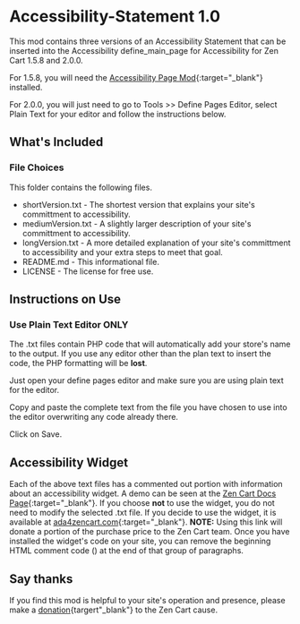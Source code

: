 # Accessibility-Statement 1.0
This mod contains three versions of an Accessibility Statement that can be inserted into the Accessibility define_main_page for Accessibility for Zen Cart 1.5.8 and 2.0.0.

For 1.5.8, you will need the [Accessibility Page Mod](https://www.zen-cart.com/downloads.php?do=file&id=2383){:target="_blank"} installed.

For 2.0.0, you will just need to go to Tools >> Define Pages Editor, select Plain Text for your editor and follow the instructions below.
## What's Included
### File Choices
This folder contains the following files.
- shortVersion.txt - The shortest version that explains your site's committment to accessibility.
- mediumVersion.txt - A slightly larger description of your site's committment to accessibility.
- longVersion.txt - A more detailed explanation of your site's committment to accessibility and your extra steps to meet that goal.
- README.md - This informational file.
- LICENSE - The license for free use.
## Instructions on Use
### Use Plain Text Editor ONLY
The .txt files contain PHP code that will automatically add your store's name to the output.  If you use any editor other than the plan text to insert the code, the PHP formatting will be **lost**.

Just open your define pages editor and make sure you are using plain text for the editor.

Copy and paste the complete text from the file you have chosen to use into the editor overwriting any code already there.

Click on Save.
## Accessibility Widget
Each of the above text files has a commented out portion with information about an accessibility widget.  A demo can be seen at the [Zen Cart Docs Page](https://docs.zen-cart.com/){:target="_blank"}.
If you choose **not** to use the widget, you do not need to modify the selected .txt file.
If you decide to use the widget, it is available at [ada4zencart.com](https://ada4zencart.com/index.php?main_page=index&referrer=C4ADA_11659651175){:target="_blank"}.  **NOTE:** Using this link will donate a portion of the purchase price to the Zen Cart team.  Once you have installed the widget's code on your site, you can remove the beginning HTML comment code (<!--) at the beginning of the widget paragraph and the closing comet code (-->) at the end of that group of paragraphs.
## Say thanks
If you find this mod is helpful to your site's operation and presence, please make a [donation](https://docs.zen-cart.com/user/about_us/donate/){targert"_blank"} to the Zen Cart cause.
